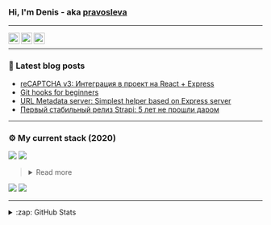 ### Hi, I'm Denis - aka [pravosleva][website]

---

[<img align="left" alt="Pravosleva | Facebook" width="22px" src="https://cdn.jsdelivr.net/npm/simple-icons@v3/icons/facebook.svg" />][facebook]
[<img align="left" alt="Dan Pol | LinkedIn" width="22px" src="https://cdn.jsdelivr.net/npm/simple-icons@v3/icons/linkedin.svg" />][linkedin]
[<img align="left" alt="Dan Pol | Twitter" width="22px" src="https://cdn.jsdelivr.net/npm/simple-icons@v3/icons/twitter.svg" />][twitter]
<br />

---

### 🚩 Latest blog posts

<!-- BLOG-POST-LIST:START -->

- [reCAPTCHA v3: Интеграция в проект на React + Express](http://pravosleva.ru/article/recaptcha-v3)
- [Git hooks for beginners](http://pravosleva.ru/article/git-hooks)
- [URL Metadata server: Simplest helper based on Express server](http://pravosleva.ru/article/url-metadata-server)
- [Первый стабильный релиз Strapi: 5 лет не прошли даром](http://pravosleva.ru/article/pervyj-stabilnyj-reliz-strapi)
<!-- BLOG-POST-LIST:END -->

---

### ⚙️ My current stack (2020)

<img src="https://img.shields.io/badge/node.js%20-%2343853D.svg?&style=for-the-badge&logo=node.js&logoColor=white"/>
<img src="https://img.shields.io/badge/react%20-%2320232a.svg?&style=for-the-badge&logo=react&logoColor=%2361DAFB"/>
<blockquote>
  <details>
    <summary>Read more</summary>
    react@16.13.1 / hooks / context api
  </details>
</blockquote>
<img src="https://img.shields.io/badge/next.js%20-%2343853D.svg?&style=for-the-badge&logo=next.js&logoColor=white"/>
<!-- <img src="https://img.shields.io/badge/redux%20-%23593d88.svg?&style=for-the-badge&logo=redux&logoColor=white"/> -->
<img src="https://img.shields.io/badge/material%20ui%20-%230081CB.svg?&style=for-the-badge&logo=material-ui&logoColor=white"/>

---

<details>
  <summary>:zap: GitHub Stats</summary>
  
  <img align="left" alt="Dan's Github Stats" src="https://github-readme-stats.vercel.app/api?username=pravosleva&theme=default&show_icons=true&hide_border=true" />
</details>

[website]: http://pravosleva.ru
[facebook]: https://facebook.com/pravosleva
[linkedin]: https://www.linkedin.com/in/pravosleva
[twitter]: https://www.twitter.com/in/pravosleva86
